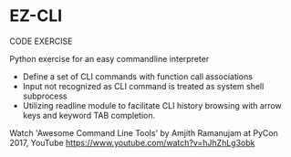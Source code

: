 # EZ-CLI
CODE EXERCISE

Python exercise for an easy commandline interpreter

* Define a set of CLI commands with function call associations
* Input not recognized as CLI command is treated as system shell subprocess
* Utilizing readline module to facilitate CLI history browsing with arrow keys and keyword TAB completion.

Watch 'Awesome Command Line Tools' by Amjith Ramanujam at PyCon 2017, YouTube https://www.youtube.com/watch?v=hJhZhLg3obk
